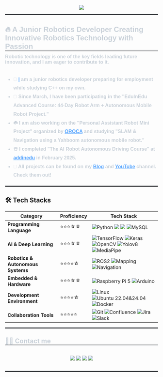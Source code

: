 <!--[1] Header--------------------------------------------------------------------------------------------------------------------------------------------------------------------------------------------------------------------------->   
<div align="center">
    <img src="https://capsule-render.vercel.app/api?type=waving&color=gradient&height=180&text=Hi👋,%20I'm%20Sunghyun&animation=fadeIn&fontColor=ffffff&fontSize=40" />
</div>
<hr style="border: 1px solid #21262d;"/>

<!--[2] Introduction--------------------------------------------------------------------------------------------------------------------------------------------------------------------------------------------------------------------------->   
<div style="text-align: left; font-family: Arial, sans-serif;">
    <h2 style="border-bottom: 1px solid #21262d; color: #c9d1d9; font-size: 24px; margin-bottom: 10px;">🔥 A Junior Robotics Developer Creating Innovative Robotics Technology with Passion</h2>
    <div style="font-weight: 700; font-size: 16px; text-align: left; color: #c9d1d9;">
        Robotic technology is one of the key fields leading future innovation, and I am eager to contribute to it.<br/><br/>
        <ul style="line-height: 1.8;">
            <li>📌 <a href="https://www.linkedin.com/search/results/all/?fetchDeterministicClustersOnly=true&heroEntityKey=urn%3Ali%3Afsd_profile%3AACoAAFgzvTQBR1BIOkGOExoz147cv51LxFHUNSs&keywords=%EC%A1%B0%EC%84%B1%ED%98%84&origin=RICH_QUERY_SUGGESTION&position=1&searchId=fab89f28-4500-4662-9095-cb72d10edea8&sid=R6b&spellCorrectionEnabled=false" target="_blank" style="color: #58a6ff;">I</a> am a junior robotics developer preparing for employment while studying C++ on my own.</li>
            <li>🌱 Since March, I have been participating in the "EduInEdu Advanced Course: 44-Day Robot Arm + Autonomous Mobile Robot Project."</li>
            <li>☘️ I am also working on the "Personal Assistant Robot Mini Project" organized by <a href="https://cafe.naver.com/openrt" target="_blank" style="color: #58a6ff;">OROCA</a> and studying "SLAM & Navigation using a Yahboom autonomous mobile robot."</li>
            <li>☃️ I completed "The AI Robot Autonomous Driving Course" at <a href="https://github.com/addinedu-ros-7th" target="_blank" style="color: #58a6ff;">addinedu</a> in February 2025.</li>
            <li>🔭 All projects can be found on my <a href="https://roastb.tistory.com/" target="_blank" style="color: #58a6ff;">Blog</a> and <a href="https://www.youtube.com/channel/UCjv7NvKzkCB6vfdkZwwm_qg" target="_blank" style="color: #58a6ff;">YouTube</a> channel. Check them out!</li>
        </ul>
    </div>
</div>

<hr style="border: 1px solid #21262d; margin-top: 20px;"/>

<!--[3] Skill Stack--------------------------------------------------------------------------------------------------------------------------------------------------------------------------------------------------------------------------->    
## 🛠️ Tech Stacks

<div align="center">

| **Category**        | **Proficiency** | **Tech Stack** |
|--------------------|---------------|--------------------------------------------------------------------------------------------------------------------------------------------------------------------------------------------------------------------------------------|
| **Programming Language** | ⭐⭐⭐☆☆ | ![Python](https://img.shields.io/badge/Python-3776AB?style=for-the-badge&logo=Python&logoColor=white) <img src="https://img.shields.io/badge/C++-00599C?style=for-the-badge&logo=C%2B%2B&logoColor=white"> <img src="https://img.shields.io/badge/C-A8B9CC?style=for-the-badge&logo=C&logoColor=white"> ![MySQL](https://img.shields.io/badge/MySQL-4479A1?style=for-the-badge&logo=MySQL&logoColor=white)|
| **AI & Deep Learning** | ⭐⭐⭐☆☆ | ![TensorFlow](https://img.shields.io/badge/Tensorflow-FF6F00?style=for-the-badge&logo=Tensorflow&logoColor=white) ![Keras](https://img.shields.io/badge/Keras-D00000?style=for-the-badge&logo=Keras&logoColor=white) ![OpenCV](https://img.shields.io/badge/opencv-5C3EE8?style=for-the-badge&logo=opencv&logoColor=white) ![Yolov8](https://img.shields.io/badge/Yolov8-F2E142?style=for-the-badge&logo=yolo&logoColor=white) ![MediaPipe](https://img.shields.io/badge/mediapipe-0097A7?style=for-the-badge&logo=Mediapipe&logoColor=white) |
| **Robotics & Autonomous Systems** | ⭐⭐⭐⭐☆ | ![ROS2](https://img.shields.io/badge/ROS2-22314E?style=for-the-badge&logo=ROS&logoColor=white)  ![Mapping](https://img.shields.io/badge/Mapping-0D597F?style=for-the-badge&logo=ROS&logoColor=white) ![Navigation](https://img.shields.io/badge/Navigation-0D597F?style=for-the-badge&logo=ROS&logoColor=white) |
| **Embedded & Hardware** | ⭐⭐⭐☆☆ | ![Raspberry Pi 5](https://img.shields.io/badge/raspberrypi5-A22846?style=for-the-badge&logo=raspberrypi&logoColor=white)  ![Arduino](https://img.shields.io/badge/Arduino-00878F?style=for-the-badge&logo=Arduino&logoColor=white) |
| **Development Environment** | ⭐⭐⭐⭐☆ | ![Linux](https://img.shields.io/badge/Linux-FCC624?style=for-the-badge&logo=Linux&logoColor=white) ![Ubuntu 22.04&24.04](https://img.shields.io/badge/Ubuntu%2022.04%2024.04-E95420?style=for-the-badge&logo=Ubuntu&logoColor=white) ![Docker](https://img.shields.io/badge/docker-2496ED?style=for-the-badge&logo=docker&logoColor=white) |
| **Collaboration Tools** | ⭐⭐⭐⭐⭐ | ![Git](https://img.shields.io/badge/Git-F05032?style=for-the-badge&logo=Git&logoColor=white) ![Confluence](https://img.shields.io/badge/confluence-172B4D?style=for-the-badge&logo=confluence&logoColor=white) ![Jira](https://img.shields.io/badge/jira-0052CC?style=for-the-badge&logo=jira&logoColor=white) ![Slack](https://img.shields.io/badge/slack-4A154B?style=for-the-badge&logo=slack&logoColor=white) |

</div>

<hr style="border: 1px solid #21262d;"/>

<!--[4] Stats--------------------------------------------------------------------------------------------------------------------------------------------------------------------------------------------------------------------------->   
<div style="text-align: left;">
    <h2 style="border-bottom: 1px solid #21262d; color: #c9d1d9;"> 🧑‍💻 Contact me </h2> <br> 
    <div align="center"> 
         <a href=https://www.youtube.com/channel/UCjv7NvKzkCB6vfdkZwwm_qg> <img src="https://img.shields.io/badge/Youtube-FF0000?style=for-the-badge&logo=Youtube&logoColor=white"></a>
         <a href=https://roastb.tistory.com/> <img src="https://img.shields.io/badge/tistory-FF6000?style=for-the-badge&logo=tistory&logoColor=white&link=https://roastb.tistory.com/"></a>
         <a href=mailto:iceative12@gmail.com> <img src="https://img.shields.io/badge/Gmail-EA4335?style=for-the-badge&logo=Gmail&logoColor=white&link=mailto:iceative12@gmail.com"></a>
         <a href=mailto:3388tjdgus@naver.com> <img src="https://img.shields.io/badge/Naver-03C75A?style=for-the-badge&logo=Naver&logoColor=white&link=mailto:3388tjdgus@naver.com"></a>
    </div>  <br> 
</div>

<hr style="border: 1px solid #21262d;"/>

